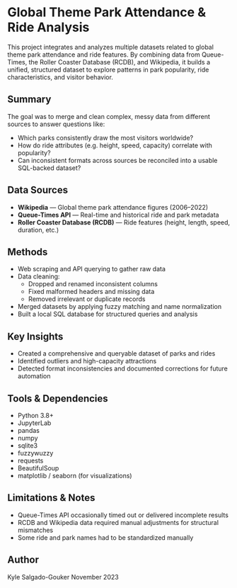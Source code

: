 # Global Theme Park Attendance & Ride Analysis

This project integrates and analyzes multiple datasets related to global theme park attendance and ride features. By combining data from Queue-Times, the Roller Coaster Database (RCDB), and Wikipedia, it builds a unified, structured dataset to explore patterns in park popularity, ride characteristics, and visitor behavior.

## Summary

The goal was to merge and clean complex, messy data from different sources to answer questions like:
- Which parks consistently draw the most visitors worldwide?
- How do ride attributes (e.g. height, speed, capacity) correlate with popularity?
- Can inconsistent formats across sources be reconciled into a usable SQL-backed dataset?

## Data Sources

- **Wikipedia** — Global theme park attendance figures (2006–2022)
- **Queue-Times API** — Real-time and historical ride and park metadata
- **Roller Coaster Database (RCDB)** — Ride features (height, length, speed, duration, etc.)

## Methods

- Web scraping and API querying to gather raw data
- Data cleaning:
  - Dropped and renamed inconsistent columns
  - Fixed malformed headers and missing data
  - Removed irrelevant or duplicate records
- Merged datasets by applying fuzzy matching and name normalization
- Built a local SQL database for structured queries and analysis

## Key Insights

- Created a comprehensive and queryable dataset of parks and rides
- Identified outliers and high-capacity attractions
- Detected format inconsistencies and documented corrections for future automation

## Tools & Dependencies

- Python 3.8+
- JupyterLab
- pandas
- numpy
- sqlite3
- fuzzywuzzy
- requests
- BeautifulSoup
- matplotlib / seaborn (for visualizations)

## Limitations & Notes

- Queue-Times API occasionally timed out or delivered incomplete results
- RCDB and Wikipedia data required manual adjustments for structural mismatches
- Some ride and park names had to be standardized manually

## Author

Kyle Salgado-Gouker
November 2023
